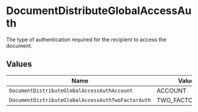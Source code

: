 # DocumentDistributeGlobalAccessAuth

The type of authentication required for the recipient to access the document.


## Values

| Name                                              | Value                                             |
| ------------------------------------------------- | ------------------------------------------------- |
| `DocumentDistributeGlobalAccessAuthAccount`       | ACCOUNT                                           |
| `DocumentDistributeGlobalAccessAuthTwoFactorAuth` | TWO_FACTOR_AUTH                                   |